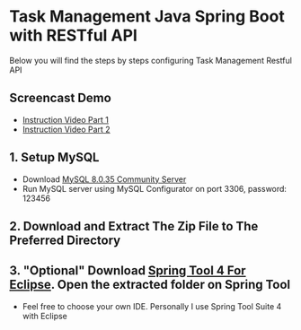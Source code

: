 # Task Management Java Spring Boot with RESTful API
Below you will find the steps by steps configuring Task Management Restful API
## Screencast Demo
- [Instruction Video Part 1](https://www.loom.com/share/d49900cbfb4948e6b3dac1609fd9367b)
- [Instruction Video Part 2](https://www.loom.com/share/7e78b269e2d647c390e8e8416fd0abb0)
## 1. Setup MySQL
- Download [MySQL 8.0.35 Community Server](https://dev.mysql.com/downloads/mysql/)
- Run MySQL server using MySQL Configurator on port 3306, password: 123456
## 2. Download and Extract The Zip File to The Preferred Directory
## 3. "Optional" Download [Spring Tool 4 For Eclipse](https://spring.io/tools). Open the extracted folder on Spring Tool
- Feel free to choose your own IDE. Personally I use Spring Tool Suite 4 with Eclipse
